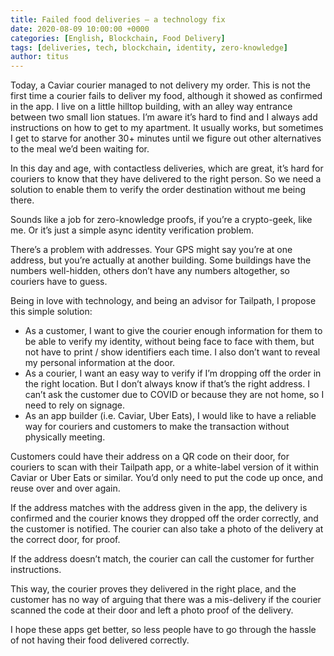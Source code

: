 ```yaml
---
title: Failed food deliveries – a technology fix
date: 2020-08-09 10:00:00 +0000
categories: [English, Blockchain, Food Delivery]
tags: [deliveries, tech, blockchain, identity, zero-knowledge]
author: titus
---
```


Today, a Caviar courier managed to not delivery my order. This is not the first time a courier fails to deliver my food, although it showed as confirmed in the app. I live on a little hilltop building, with an alley way entrance between two small lion statues. I’m aware it’s hard to find and I always add instructions on how to get to my apartment. It usually works, but sometimes I get to starve for another 30+ minutes until we figure out other alternatives to the meal we’d been waiting for.

In this day and age, with contactless deliveries, which are great, it’s hard for couriers to know that they have delivered to the right person. So we need a solution to enable them to verify the order destination without me being there.

Sounds like a job for zero-knowledge proofs, if you’re a crypto-geek, like me. Or it’s just a simple async identity verification problem.

There’s a problem with addresses. Your GPS might say you’re at one address, but you’re actually at another building. Some buildings have the numbers well-hidden, others don’t have any numbers altogether, so couriers have to guess.

Being in love with technology, and being an advisor for Tailpath, I propose this simple solution:

- As a customer, I want to give the courier enough information for them to be able to verify my identity, without being face to face with them, but not have to print / show identifiers each time. I also don’t want to reveal my personal information at the door.
- As a courier, I want an easy way to verify if I’m dropping off the order in the right location. But I don’t always know if that’s the right address. I can’t ask the customer due to COVID or because they are not home, so I need to rely on signage.
- As an app builder (i.e. Caviar, Uber Eats), I would like to have a reliable way for couriers and customers to make the transaction without physically meeting.

Customers could have their address on a QR code on their door, for couriers to scan with their Tailpath app, or a white-label version of it within Caviar or Uber Eats or similar. You’d only need to put the code up once, and reuse over and over again.

If the address matches with the address given in the app, the delivery is confirmed and the courier knows they dropped off the order correctly, and the customer is notified. The courier can also take a photo of the delivery at the correct door, for proof.

If the address doesn’t match, the courier can call the customer for further instructions.

This way, the courier proves they delivered in the right place, and the customer has no way of arguing that there was a mis-delivery if the courier scanned the code at their door and left a photo proof of the delivery.

I hope these apps get better, so less people have to go through the hassle of not having their food delivered correctly.
